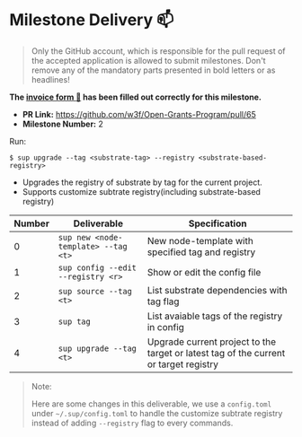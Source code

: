 # Milestone Delivery :mailbox:

> Only the GitHub account, which is responsible for the pull request of the accepted application is allowed to submit milestones. Don't remove any of the mandatory parts presented in bold letters or as headlines!

**The [invoice form :pencil:](https://forms.gle/8Wx7nxtq8fKrsuEz8) has been filled out correctly for this milestone.**  

* **PR Link:** https://github.com/w3f/Open-Grants-Program/pull/65
* **Milestone Number:** 2


Run: 

```
$ sup upgrade --tag <substrate-tag> --registry <substrate-based-registry>
```

+ Upgrades the registry of substrate by tag for the current project.
+ Supports customize subtrate registry(including substrate-based registry)


| Number | Deliverable                          | Specification                                                                         |
| ------ | ------------------------------------ | ------------------------------------------------------------                          |
| 0      | `sup new <node-template> --tag <t> ` | New node-template with specified tag and registry                                     |
| 1      | `sup config --edit --registry <r>`   | Show or edit the config file                                                          |
| 2      | `sup source --tag <t>`               | List substrate dependencies with tag flag                                             |
| 3      | `sup tag`                            | List avaiable tags of the registry in config                                          |
| 4      | `sup upgrade --tag <t>`              | Upgrade current project to the target or latest tag of the current or target registry |

> Note: 
> 
> Here are some changes in this deliverable, we use a `config.toml` under `~/.sup/config.toml` to handle the customize
> subtrate registry instead of adding `--registry` flag to every commands.

